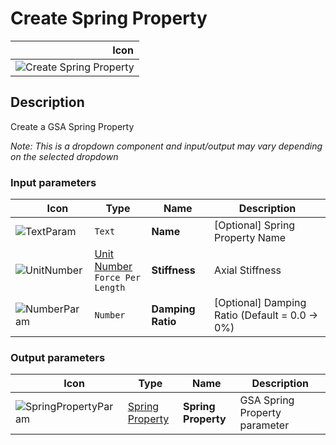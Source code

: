 # Create Spring Property
<!--- This file has been auto-generated, do not change it manually! Edit the generator here: https://github.com/arup-group/GSA-Grasshopper/tree/main/DocsGeneration --->

|<img width="150"/> Icon |
| ----------- |
|![Create Spring Property](./images/CreateSpringProperty.png) |

## Description

Create a GSA Spring Property

_Note: This is a dropdown component and input/output may vary depending on the selected dropdown_

### Input parameters

|<img width="20"/> Icon |<img width="200"/> Type |<img width="200"/> Name |<img width="1000"/> Description |
| ----------- | ----------- | ----------- | ----------- |
|![TextParam](./images/TextParam.png) |`Text` |**Name** |[Optional] Spring Property Name |
|![UnitNumber](./images/UnitParam.png) |[Unit Number](gsagh-unitnumber-parameter.md)  ` Force Per Length ` |**Stiffness** | Axial Stiffness |
|![NumberParam](./images/NumberParam.png) |`Number` |**Damping Ratio** |[Optional] Damping Ratio (Default = 0.0 -> 0%) |

### Output parameters

|<img width="20"/> Icon |<img width="200"/> Type |<img width="200"/> Name |<img width="1000"/> Description |
| ----------- | ----------- | ----------- | ----------- |
|![SpringPropertyParam](./images/SpringPropertyParam.png) |[Spring Property](gsagh-spring-property-parameter.md) |**Spring Property** |GSA Spring Property parameter |
